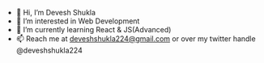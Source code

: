 - 👋 Hi, I’m Devesh Shukla
- 👀 I’m interested in Web Development
- 🌱 I’m currently learning React & JS(Advanced)
- 📫 Reach me at deveshshukla224@gmail.com or over my twitter handle @deveshshukla224

<!---
deveshshukla224/deveshshukla224 is a ✨ special ✨ repository because its `README.md` (this file) appears on your GitHub profile.
You can click the Preview link to take a look at your changes.
--->
